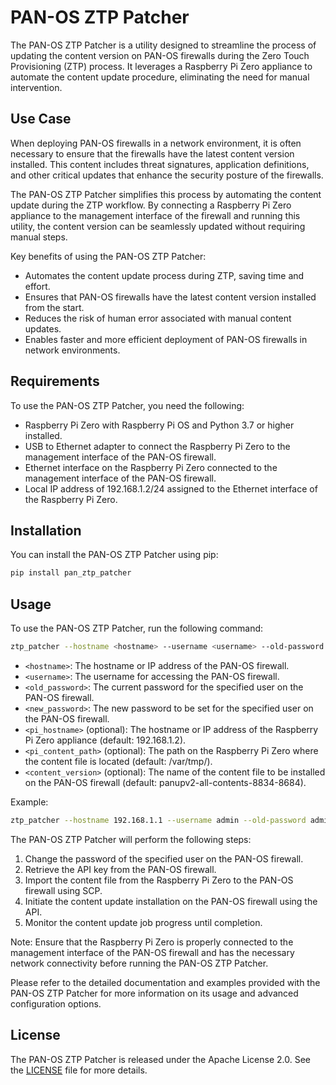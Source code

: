 # PAN-OS ZTP Patcher

The PAN-OS ZTP Patcher is a utility designed to streamline the process of updating the content version on PAN-OS firewalls during the Zero Touch Provisioning (ZTP) process. It leverages a Raspberry Pi Zero appliance to automate the content update procedure, eliminating the need for manual intervention.

## Use Case

When deploying PAN-OS firewalls in a network environment, it is often necessary to ensure that the firewalls have the latest content version installed. This content includes threat signatures, application definitions, and other critical updates that enhance the security posture of the firewalls.

The PAN-OS ZTP Patcher simplifies this process by automating the content update during the ZTP workflow. By connecting a Raspberry Pi Zero appliance to the management interface of the firewall and running this utility, the content version can be seamlessly updated without requiring manual steps.

Key benefits of using the PAN-OS ZTP Patcher:

- Automates the content update process during ZTP, saving time and effort.
- Ensures that PAN-OS firewalls have the latest content version installed from the start.
- Reduces the risk of human error associated with manual content updates.
- Enables faster and more efficient deployment of PAN-OS firewalls in network environments.

## Requirements

To use the PAN-OS ZTP Patcher, you need the following:

- Raspberry Pi Zero with Raspberry Pi OS and Python 3.7 or higher installed.
- USB to Ethernet adapter to connect the Raspberry Pi Zero to the management interface of the PAN-OS firewall.
- Ethernet interface on the Raspberry Pi Zero connected to the management interface of the PAN-OS firewall.
- Local IP address of 192.168.1.2/24 assigned to the Ethernet interface of the Raspberry Pi Zero.

## Installation

You can install the PAN-OS ZTP Patcher using pip:

```bash
pip install pan_ztp_patcher
```

## Usage

To use the PAN-OS ZTP Patcher, run the following command:

```bash
ztp_patcher --hostname <hostname> --username <username> --old-password <old_password> --new-password <new_password> [--pi-hostname <pi_hostname>] [--pi-content-path <pi_content_path>] [--content-file <content_version>]
```

- `<hostname>`: The hostname or IP address of the PAN-OS firewall.
- `<username>`: The username for accessing the PAN-OS firewall.
- `<old_password>`: The current password for the specified user on the PAN-OS firewall.
- `<new_password>`: The new password to be set for the specified user on the PAN-OS firewall.
- `<pi_hostname>` (optional): The hostname or IP address of the Raspberry Pi Zero appliance (default: 192.168.1.2).
- `<pi_content_path>` (optional): The path on the Raspberry Pi Zero where the content file is located (default: /var/tmp/).
- `<content_version>` (optional): The name of the content file to be installed on the PAN-OS firewall (default: panupv2-all-contents-8834-8684).

Example:

```bash
ztp_patcher --hostname 192.168.1.1 --username admin --old-password admin --new-password PaloAlto123!
```

The PAN-OS ZTP Patcher will perform the following steps:

1. Change the password of the specified user on the PAN-OS firewall.
2. Retrieve the API key from the PAN-OS firewall.
3. Import the content file from the Raspberry Pi Zero to the PAN-OS firewall using SCP.
4. Initiate the content update installation on the PAN-OS firewall using the API.
5. Monitor the content update job progress until completion.

Note: Ensure that the Raspberry Pi Zero is properly connected to the management interface of the PAN-OS firewall and has the necessary network connectivity before running the PAN-OS ZTP Patcher.

Please refer to the detailed documentation and examples provided with the PAN-OS ZTP Patcher for more information on its usage and advanced configuration options.

## License

The PAN-OS ZTP Patcher is released under the Apache License 2.0. See the [LICENSE](LICENSE) file for more details.
